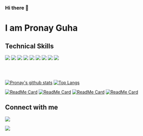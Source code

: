 ### Hi there 👋

# I am Pronay Guha

## Technical Skills

<div style="flex">
  
  <img src = "https://img.shields.io/badge/-JavaScript-F7DF1E?style=flat&logo=javascript&logoColor=black">
  <img src="https://img.shields.io/badge/-React-%23212121?style=flat&logo=React"> 
  <img src = "https://img.shields.io/badge/-HTML5-E34F26?style=flat&logo=html5&logoColor=white"> 
  <img src = "https://img.shields.io/badge/-CSS3-1572B6?style=flat&logo=css3&logoColor=white">
  <img src = "https://img.shields.io/badge/-Bootstrap-563D7C?style=flat&logo=bootstrap&logoColor=white">
  <img src="https://img.shields.io/badge/-MongoDB-4EA94B?style=flat&logo=mongodb&logoColor=white"> 
  <img src="https://img.shields.io/badge/-Express.js-404D59?style=flat"> 
  <img src="https://img.shields.io/badge/-NodeJS-black?style=flat&logo=node.js">
  <img src="https://img.shields.io/badge/Next-black?style=for-the-badge&logo=next.js&logoColor=white"></br>
</div>

</br></br>

[![Pronay's github stats](https://github-readme-stats.vercel.app/api?username=pronayguha13&show_icons=true&theme=radical)](https://github.com/pronayguha13)
[![Top Langs](https://github-readme-stats.vercel.app/api/top-langs/?username=pronayguha13&layout=compact&langs_count=8&theme=Gradient)](https://github.com/pronayguha13)

[![ReadMe Card](https://github-readme-stats.vercel.app/api/pin/?username=pronayguha13&repo=Course-Match&show_icons=true&theme=vue)](https://github.com/pronayguha13/Course-Match)
[![ReadMe Card](https://github-readme-stats.vercel.app/api/pin/?username=pronayguha13&repo=react-weather&show_icons=true&theme=vue)](https://github.com/pronayguha13/react-weather)
[![ReadMe Card](https://github-readme-stats.vercel.app/api/pin/?username=pronayguha13&repo=photosearchapp&show_icons=true&theme=vue)](https://github.com/pronayguha13/PhotoSearchApp)
[![ReadMe Card](https://github-readme-stats.vercel.app/api/pin/?username=pronayguha13&repo=react-music-player&show_icons=true&theme=vue)](https://github.com/pronayguha13/react-music-player)

## Connect with me

[<img src = "https://img.shields.io/badge/-Linkedin-ED8B00?style=social&logo=linkedin&logoColor=white">](https://www.linkedin.com/in/pronay-guha-730815193/)

[<img src = "https://img.shields.io/badge/-Medium-ED8B00?style=social&logo=medium&logoColor=white">](https://medium.com/@pronay.guha)
